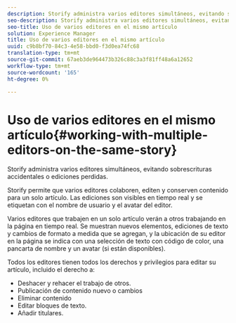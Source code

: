 ```yaml
---
description: Storify administra varios editores simultáneos, evitando sobrescrituras accidentales o ediciones perdidas.
seo-description: Storify administra varios editores simultáneos, evitando sobrescrituras accidentales o ediciones perdidas.
seo-title: Uso de varios editores en el mismo artículo
solution: Experience Manager
title: Uso de varios editores en el mismo artículo
uuid: c9b8bf70-84c3-4e58-bbd0-f3d0ea74fc68
translation-type: tm+mt
source-git-commit: 67aeb3de964473b326c88c3a3f81ff48a6a12652
workflow-type: tm+mt
source-wordcount: '165'
ht-degree: 0%

---
```



# Uso de varios editores en el mismo artículo{#working-with-multiple-editors-on-the-same-story}

Storify administra varios editores simultáneos, evitando sobrescrituras accidentales o ediciones perdidas.

Storify permite que varios editores colaboren, editen y conserven contenido para un solo artículo. Las ediciones son visibles en tiempo real y se etiquetan con el nombre de usuario y el avatar del editor.

Varios editores que trabajen en un solo artículo verán a otros trabajando en la página en tiempo real. Se muestran nuevos elementos, ediciones de texto y cambios de formato a medida que se agregan, y la ubicación de su editor en la página se indica con una selección de texto con código de color, una pancarta de nombre y un avatar (si están disponibles).

Todos los editores tienen todos los derechos y privilegios para editar su artículo, incluido el derecho a:

* Deshacer y rehacer el trabajo de otros.
* Publicación de contenido nuevo o cambios
* Eliminar contenido
* Editar bloques de texto.
* Añadir titulares.

